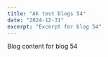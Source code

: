 ```yaml
---
title: "Ak test blogs 54"
date: "2024-12-31"
excerpt: "Excerpt for blog 54"
---
```


Blog content for blog 54